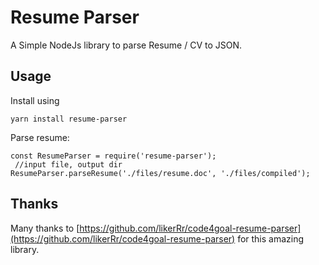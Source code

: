 # Resume Parser

A Simple NodeJs library to parse Resume / CV to JSON.

## Usage

Install using

`yarn install resume-parser`

Parse resume:

```
const ResumeParser = require('resume-parser');
 //input file, output dir
ResumeParser.parseResume('./files/resume.doc', './files/compiled');
```

## Thanks

Many thanks to [https://github.com/likerRr/code4goal-resume-parser](https://github.com/likerRr/code4goal-resume-parser) for this amazing library.